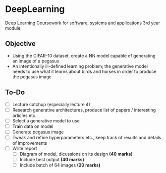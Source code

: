 # DeepLearning
Deep Learning Coursework for software, systems and applications 3rd year module

## Objective 
- Using the CIFAR-10 dataset, create a NN model capable of generating an image of a pegasus
- An intentionally ill-defined learning problem; the generative model needs to use what it learns about birds and horses in order to produce the pegasus image

## To-Do
- [ ] Lecture catchup (especially lecture 4)
- [ ] Research generative architectures, produce list of papers / interesting articles etc.
- [ ] Select a generative model to use
- [ ] Train data on model
- [ ] Generate pegasus image
- [ ] Tweak and refine hyperparameters etc., keep track of results and details of improvements
- [ ] Write report
  - [ ] Diagram of model, dicussions on its design **(40 marks)**
  - [ ] Include best output **(40 marks)** 
  - [ ] Include batch of 64 images **(20 marks)**